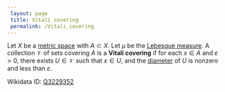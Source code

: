 ```yaml
---
 layout: page
 title: Vitali covering
 permalink: /Vitali_covering
---
```

Let $X$ be a [metric space](https://defsmath.github.io/DefsMath/metric_space) with $A \subset X$. Let $\mu$ be the [Lebesgue measure](https://defsmath.github.io/DefsMath/Lebesgue_measure). A collection $\mathcal V$ of sets covering $A$ is a **Vitali covering** if for each $x \in A$ and $\varepsilon > 0$, there exists $U \in \mathcal V$ such that $x \in U$, and the [diameter](https://defsmath.github.io/DefsMath/diameter_of_a_set) of $U$ is nonzero and less than $\varepsilon$.

Wikidata ID: [Q3229352](https://www.wikidata.org/wiki/Q3229352)